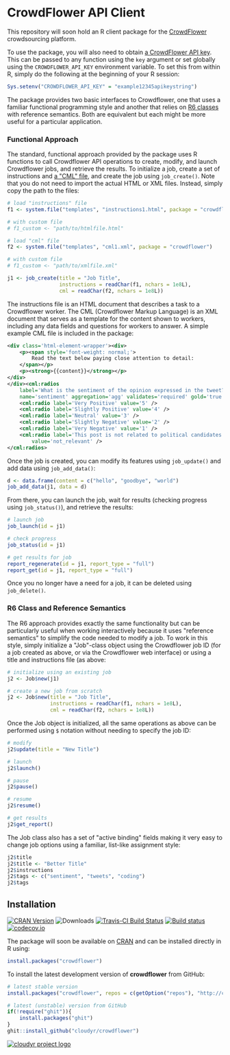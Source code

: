 # CrowdFlower API Client #

This repository will soon hold an R client package for the [CrowdFlower](http://www.crowdflower.com/) crowdsourcing platform.

To use the package, you will also need to obtain [a CrowdFlower API key](https://success.crowdflower.com/hc/en-us/articles/202703445-CrowdFlower-API-Integrating-with-the-API#api_key). This can be passed to any function using the `key` argument or set globally using the `CROWDFLOWER_API_KEY` environment variable. To set this from within R, simply do the following at the beginning of your R session:

```R
Sys.setenv("CROWDFLOWER_API_KEY" = "example12345apikeystring")
```

The package provides two basic interfaces to Crowdflower, one that uses a familiar functional programming style and another that relies on [R6 classes](https://cran.r-project.org/package=R6) with reference semantics. Both are equivalent but each might be more useful for a particular application.

### Functional Approach

The standard, functional approach provided by the package uses R functions to call Crowdflower API operations to create, modify, and launch Crowdflower jobs, and retrieve the results. To initialize a job, create a set of instructions and [a "CML" file](https://success.crowdflower.com/hc/en-us/articles/202817989-CML-CrowdFlower-Markup-Language-Overview), and create the job using `job_create()`. Note that you do not need to import the actual HTML or XML files. Instead, simply copy the path to the files:


```R
# load "instructions" file
f1 <- system.file("templates", "instructions1.html", package = "crowdflower")

# with custom file
# f1_custom <- "path/to/htmlfile.html"

# load "cml" file
f2 <- system.file("templates", "cml1.xml", package = "crowdflower")

# with custom file
# f1_custom <- "path/to/xmlfile.xml"

j1 <- job_create(title = "Job Title", 
                 instructions = readChar(f1, nchars = 1e8L),
                 cml = readChar(f2, nchars = 1e8L))
```

The instructions file is an HTML document that describes a task to a Crowdflower worker. The CML (Crowdflower Markup Language) is an XML document that serves as a template for the content shown to workers, including any data fields and questions for workers to answer. A simple example CML file is included in the package:

```xml
<div class='html-element-wrapper'><div>
    <p><span style='font-weight: normal;'>
        Read the text below paying close attention to detail:
    </span></p>
    <p><strong>{{content}}</strong></p>
</div>
</div><cml:radios 
    label='What is the sentiment of the opinion expressed in the tweet?' 
    name='sentiment' aggregation='agg' validates='required' gold='true'>
    <cml:radio label='Very Positive' value='5' />
    <cml:radio label='Slightly Positive' value='4' />
    <cml:radio label='Neutral' value='3' />
    <cml:radio label='Slightly Negative' value='2' />
    <cml:radio label='Very Negative' value='1' />
    <cml:radio label='This post is not related to political candidates' 
        value='not_relevant' />
</cml:radios>
```

Once the job is created, you can modify its features using `job_update()` and add data using `job_add_data()`:

```R
d <- data.frame(content = c("hello", "goodbye", "world")
job_add_data(j1, data = d)
```

From there, you can launch the job, wait for results (checking progress using `job_status()`), and retrieve the results:


```R
# launch job
job_launch(id = j1)

# check progress
job_status(id = j1)

# get results for job
report_regenerate(id = j1, report_type = "full")
report_get(id = j1, report_type = "full")
```

Once you no longer have a need for a job, it can be deleted using `job_delete()`.


### R6 Class and Reference Semantics

The R6 approach provides exactly the same functionality but can be particularly useful when working interactively because it uses "reference semantics" to simplify the code needed to modify a job. To work in this style, simply initialize a "Job"-class object using the Crowdflower job ID (for a job created as above, or via the Crowdflower web interface) or using a title and instructions file (as above:


```R
# initialize using an existing job
j2 <- Job$new(j1)

# create a new job from scratch
j2 <- Job$new(title = "Job Title", 
              instructions = readChar(f1, nchars = 1e8L),
              cml = readChar(f2, nchars = 1e8L))
```

Once the Job object is initialized, all the same operations as above can be performed using `$` notation without needing to specify the job ID:

```R
# modify
j2$update(title = "New Title")

# launch
j2$launch()

# pause
j2$pause()

# resume
j2$resume()

# get results
j2$get_report()
```

The Job class also has a set of "active binding" fields making it very easy to change job options using a familiar, list-like assignment style:

```R
j2$title
j2$title <- "Better Title"
j2$instructions
j2$tags <- c("sentiment", "tweets", "coding")
j2$tags
```




## Installation ##

[![CRAN Version](http://www.r-pkg.org/badges/version/crowdflower)](http://cran.r-project.org/package=crowdflower)
![Downloads](http://cranlogs.r-pkg.org/badges/crowdflower)
[![Travis-CI Build Status](https://travis-ci.org/cloudyr/crowdflower.png?branch=master)](https://travis-ci.org/cloudyr/crowdflower)
[![Build status](https://ci.appveyor.com/api/projects/status/3lwggwiv9xkhhb3p?svg=true)](https://ci.appveyor.com/project/leeper/crowdflower)
[![codecov.io](http://codecov.io/github/cloudyr/crowdflower/coverage.svg?branch=master)](http://codecov.io/github/cloudyr/crowdflower?branch=master)

The package will soon be available on [CRAN](http://cran.r-project.org/web/packages/crowdflower/) and can be installed directly in R using:

```R
install.packages("crowdflower")
```

To install the latest development version of **crowdflower** from GitHub:

```R
# latest stable version
install.packages("crowdflower", repos = c(getOption("repos"), "http://cloudyr.github.io/drat"))

# latest (unstable) version from GitHub
if(!require("ghit")){
    install.packages("ghit")
}
ghit::install_github("cloudyr/crowdflower")
```

[![cloudyr project logo](http://i.imgur.com/JHS98Y7.png)](https://github.com/cloudyr)
